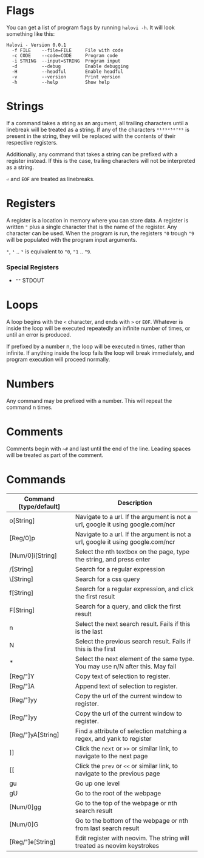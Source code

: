 # Flags

You can get a list of program flags by running `halovi -h`. It will look something like this:

```
Halovi - Version 0.0.1
  -f FILE    --file=FILE     File with code
  -c CODE    --code=CODE     Program code
  -i STRING  --input=STRING  Program input
  -d         --debug         Enable debugging
  -H         --headful       Enable headful
  -v         --version       Print version
  -h         --help          Show help
```

# Strings

If a command takes a string as an argument, all trailing characters until a linebreak will be treated as a string. If any of the characters `⁰¹²³⁴⁵⁶⁷⁸⁹` is present in the string, they will be replaced with the contents of their respective registers.

Additionally, any command that takes a string can be prefixed with a register instead. If this is the case, trailing characters will not be interpreted as a string.

`⏎` and `EOF` are treated as linebreaks.

# Registers

A register is a location in memory where you can store data. A register is written `"` plus a single character that is the name of the register. Any character can be used.
When the program is run, the registers `"0` trough `"9` will be populated with the program input arguments.

`⁰`, `¹` .. `⁹` is equivalent to `"0`, `"1` .. `"9`.

### Special Registers

* `""` STDOUT

# Loops

A loop begins with the `<` character, and ends with `>` or `EOF`. Whatever is inside the loop will be executed repeatedly an infinite number of times, or until an error is produced.

If prefixed by a number n, the loop will be executed n times, rather than infinite. If anything inside the loop fails the loop will break immediately, and program execution will proceed normally.

# Numbers

Any command may be prefixed with a number. This will repeat the command n times.

# Comments

Comments begin with `~#` and last until the end of the line. Leading spaces will be treated as part of the comment.

# Commands

| Command [type/default] | Description                                                                     |
|------------------------|---------------------------------------------------------------------------------|
| o[String]              | Navigate to a url. If the argument is not a url, google it using google.com/ncr |
| [Reg/0]p               | Navigate to a url. If the argument is not a url, google it using google.com/ncr |
| [Num/0]i[String]       | Select the nth textbox on the page, type the string, and press enter            |
| /[String]              | Search for a regular expression                                                 |
| \\[String]             | Search for a css query                                                          |
| f[String]              | Search for a regular expression, and click the first result                     |
| F[String]              | Search for a query, and click the first result                                  |
| n                      | Select the next search result. Fails if this is the last                        |
| N                      | Select the previous search result. Fails if this is the first                   |
| *                      | Select the next element of the same type. You may use n/N after this. May fail  |
| [Reg/"]Y               | Copy text of selection to register.                                             |
| [Reg/"]A               | Append text of selection to register.                                           |
| [Reg/"]yy              | Copy the url of the current window to register.                                 |
| [Reg/"]yy              | Copy the url of the current window to register.                                 |
| [Reg/"]yA[String]      | Find a attribute of selection matching a regex, and yank to register            |
| ]]                     | Click the `next` or `>>` or similar link, to navigate to the next page          |
| [[                     | Click the `prev` or `<<` or similar link, to navigate to the previous page      |
| gu                     | Go up one level                                                                 |
| gU                     | Go to the root of the webpage                                                   |
| [Num/0]gg              | Go to the top of the webpage or nth search result                               |
| [Num/0]G               | Go to the bottom of the webpage or nth from last search result                  |
| [Reg/"]e[String]       | Edit register with neovim. The string will treated as neovim keystrokes         |
